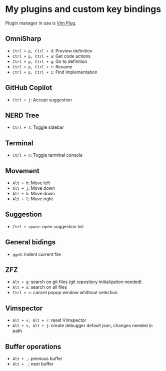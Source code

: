 # My plugins and custom key bindings

Plugin manager in use is [Vim Plug](https://github.com/junegunn/vim-plug).

## OmniSharp

- `Ctrl + p, Ctrl + d`: Preview definition
- `Ctrl + p, Ctrl + a`: Get code actions
- `Ctrl + p, Ctrl + g`: Go to definition
- `Ctrl + p, Ctrl + r`: Rename
- `Ctrl + p, Ctrl + i`: Find implementation

## GitHub Copilot
- `Ctrl + j`: Accept suggestion

## NERD Tree

- `Ctrl + t`: Toggle sidebar

## Terminal

- `Ctrl + n`: Toggle terminal console

## Movement

- `Alt + h`: Move left
- `Alt + j`: Move down
- `Alt + k`: Move down
- `Alt + l`: Move right

## Suggestion

- `Ctrl + space`: open suggestion list

## General bidings

- `gg=G`: Indent current file

## ZFZ

- `Alt + g`: search on git files (git repository initialization needed)
- `Alt + o`: search on all files
- `Ctrl + c`: cancel popup window whithout selection

## Vimspector

- `Alt + v, Alt + r`: reset Vimspector
- `Alt + v, Alt + j`: create debugger default json, changes needed in path

## Buffer operations

- `Alt + ,`: previous buffer
- `Alt + .`: next buffer
